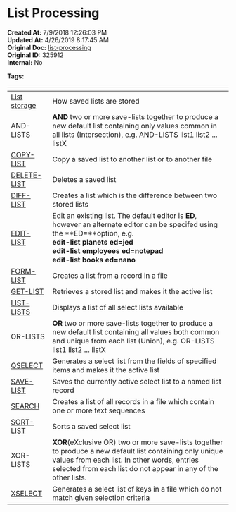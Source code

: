 # List Processing

**Created At:** 7/9/2018 12:26:03 PM  
**Updated At:** 4/26/2019 8:17:45 AM  
**Original Doc:** [list-processing](https://docs.jbase.com/47026-lists/list-processing)  
**Original ID:** 325912  
**Internal:** No  

**Tags:**
<badge text='lists' vertical='middle' />


| <!----> | <!----> |
| --- | --- |
| [List storage](./../list-storage) | How saved lists are stored<br> |
| AND-LISTS | **AND** two or more save-lists together to produce a new default list containing only values common in all lists (Intersection), e.g. AND-LISTS list1 list2 ... listX<br> |
| [COPY-LIST](./../copy-list) | Copy a saved list to another list or to another file |
| [DELETE-LIST](./../delete-list) | Deletes a saved list |
| [DIFF-LIST](./../diff-list) | Creates a list which is the difference between two stored lists |
| [EDIT-LIST](./../edit-list) | Edit an existing list. The default editor is **ED**, however an alternate editor can be specifed using the **ED=**option, e.g.<br>**edit-list planets ed=jed<br> edit-list employees ed=notepad<br>edit-list books ed=nano** |
| [FORM-LIST](./../form-list) | Creates a list from a record in a file |
| [GET-LIST](./../get-list) | Retrieves a stored list and makes it the active list |
| [LIST-LISTS](./../list-lists) | Displays a list of all select lists available |
| OR-LISTS | **OR** two or more save-lists together to produce a new default list containing all values both common and unique from each list (Union), e.g. OR-LISTS list1 list2 ... listX<br> |
| [QSELECT](./../qselect) | Generates a select list from the fields of specified items and makes it the active list |
| [SAVE-LIST](./../save-list) | Saves the currently active select list to a named list record |
| [SEARCH](./../search) | Creates a list of all records in a file which contain one or more text sequences |
| [SORT-LIST](./../sort-list) | Sorts a saved select list |
| XOR-LISTS | **XOR**(eXclusive OR) two or more save-lists together to produce a new default list containing only unique values from each list. In other words, entries selected from each list do not appear in any of the other lists.<br> |
| [XSELECT](./../xselect) | Generates a select list of keys in a file which do not match given selection criteria |

